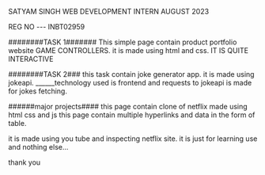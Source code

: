 SATYAM SINGH WEB DEVELOPMENT INTERN AUGUST 2023

REG NO --- INBT02959

########TASK 1####### This simple page contain product portfolio website GAME CONTROLLERS. it is made using html and css. IT IS QUITE INTERACTIVE

########TASK 2### this task contain joke generator app. it is made using jokeapi. ______technology used is frontend and requests to jokeapi is made for jokes fetching.

######major projects#### this page contain clone of netflix made using html css and js this page contain multiple hyperlinks and data in the form of table.

it is made using you tube and inspecting netflix site. it is just for learning use and nothing else...

thank you
